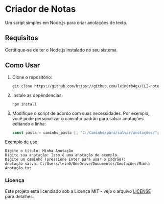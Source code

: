 # Criador de Notas

Um script simples em Node.js para criar anotações de texto.

## Requisitos

Certifique-se de ter o Node.js instalado no seu sistema.

## Como Usar

1. Clone o repositório:

   ```
   git clone https://github.com/https://github.com/lein0rb4gx/CLI-note
   ```
   
2. Instale as depêndencias 

   ```
   npm install
   ```

3. Modifique o script de acordo com suas necessidades. Por exemplo, você pode personalizar o caminho padrão para salvar anotações editando a linha:

   ```javascript
   const pasta = caminho_pasta || "C:/Caminho/para/salvar/anotações/";

Exemplo de uso:
```
Digite o título: Minha Anotação
Digite sua anotação: Isso é uma anotação de exemplo.
Digite um caminho (pressione Enter para usar o padrão):
Anotação salva: C:/Users/lein0/OneDrive/Documentos/Anotações/Minha Anotação.txt
```

### Licença

Este projeto está licenciado sob a Licença MIT - veja o arquivo [LICENSE](https://github.com/lein0rb4gx/CLI-note/main/LICENSE.md) para detalhes.


